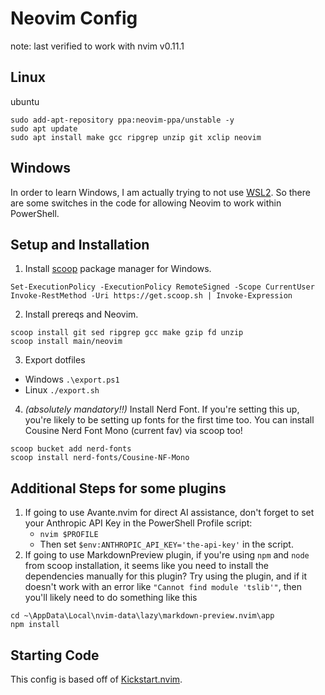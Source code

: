 # Neovim Config

note: last verified to work with nvim v0.11.1

## Linux

ubuntu
```
sudo add-apt-repository ppa:neovim-ppa/unstable -y
sudo apt update
sudo apt install make gcc ripgrep unzip git xclip neovim
```

## Windows

In order to learn Windows, I am actually trying to not use [WSL2](https://en.wikipedia.org/wiki/Windows_Subsystem_for_Linux).
So there are some switches in the code for allowing Neovim to work within PowerShell.

## Setup and Installation

1. Install [scoop](https://scoop.sh/#/) package manager for Windows.
```
Set-ExecutionPolicy -ExecutionPolicy RemoteSigned -Scope CurrentUser
Invoke-RestMethod -Uri https://get.scoop.sh | Invoke-Expression
```
2. Install prereqs and Neovim.
```
scoop install git sed ripgrep gcc make gzip fd unzip
scoop install main/neovim
```
3. Export dotfiles
- Windows `.\export.ps1`
- Linux `./export.sh`

4. *(absolutely mandatory!!)* Install Nerd Font.
If you're setting this up, you're likely to be setting up fonts for the first time too.
You can install Cousine Nerd Font Mono (current fav) via scoop too!
```
scoop bucket add nerd-fonts
scoop install nerd-fonts/Cousine-NF-Mono
```

## Additional Steps for some plugins 
1. If going to use Avante.nvim for direct AI assistance, don't forget to set your Anthropic API Key in the PowerShell Profile script:
    - `nvim $PROFILE`
    - Then set `$env:ANTHROPIC_API_KEY='the-api-key'` in the script.
2. If going to use MarkdownPreview plugin, if you're using `npm` and `node` from scoop installation, it seems like you need to install
the dependencies manually for this plugin? Try using the plugin, and if it doesn't work with an error like `"Cannot find module 'tslib'"`, then
you'll likely need to do something like this
```
cd ~\AppData\Local\nvim-data\lazy\markdown-preview.nvim\app
npm install
```

## Starting Code
This config is based off of [Kickstart.nvim](https://github.com/nvim-lua/kickstart.nvim).
